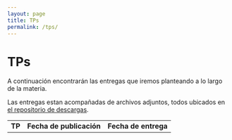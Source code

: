 ```yaml
---
layout: page
title: TPs
permalink: /tps/
---
```


TPs
=======

A continuación encontrarán las entregas que iremos planteando a lo largo de la
materia.

Las entregas estan acompañadas de archivos adjuntos, todos ubicados en [el repositorio de descargas]({{site.skel}}).

<table class="table table-striped">
  <tbody id="tabla-trabajos">
    <tr>
      <td><strong>TP</strong></td>
      <td><strong>Fecha de publicación</strong></td>
      <td><strong>Fecha de entrega</strong></td>
    </tr>
  </tbody>
</table>
 
 <h4 id="trabajo"></h4>
 
 <script src="{{ '/assets/js/publicacionTPs.js' | relative_url }}"></script> 